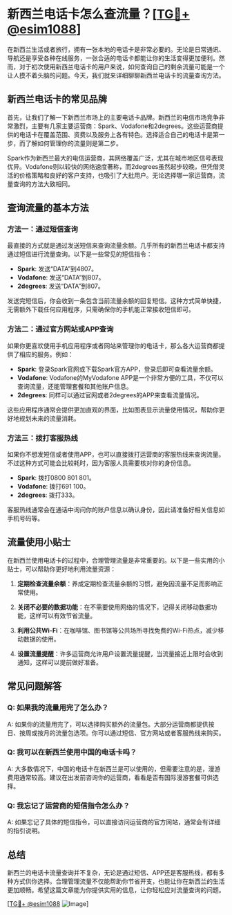 # 新西兰电话卡怎么查流量？[[TG💪+ @esim1088](https://t.me/s/esim1088)]

在新西兰生活或者旅行，拥有一张本地的电话卡是非常必要的。无论是日常通讯、导航还是享受各种在线服务，一张合适的电话卡都能让你的生活变得更加便利。然而，对于初次使用新西兰电话卡的用户来说，如何查询自己的剩余流量可能是一个让人摸不着头脑的问题。今天，我们就来详细聊聊新西兰电话卡的流量查询方法。

## 新西兰电话卡的常见品牌

首先，让我们了解一下新西兰市场上的主要电话卡品牌。新西兰的电信市场竞争非常激烈，主要有几家主要运营商：Spark、Vodafone和2degrees。这些运营商提供的电话卡在覆盖范围、资费以及服务上各有特色。选择适合自己的电话卡是第一步，而了解如何管理你的流量则是第二步。

Spark作为新西兰最大的电信运营商，其网络覆盖广泛，尤其在城市地区信号表现优异。Vodafone则以较快的网络速度著称，而2degrees虽然起步较晚，但凭借灵活的价格策略和良好的客户支持，也吸引了大批用户。无论选择哪一家运营商，流量查询的方法大致相同。

## 查询流量的基本方法

### 方法一：通过短信查询

最直接的方式就是通过发送短信来查询流量余额。几乎所有的新西兰电话卡都支持通过短信进行流量查询。以下是一些常见的短信指令：

- **Spark**: 发送“DATA”到4807。
- **Vodafone**: 发送“DATA”到807。
- **2degrees**: 发送“DATA”到807。

发送完短信后，你会收到一条包含当前流量余额的回复短信。这种方式简单快捷，无需额外下载任何应用程序，只需确保你的手机能正常接收短信即可。

### 方法二：通过官方网站或APP查询

如果你更喜欢使用手机应用程序或者网站来管理你的电话卡，那么各大运营商都提供了相应的服务。例如：

- **Spark**: 登录Spark官网或下载Spark官方APP，登录后即可查看流量余额。
- **Vodafone**: Vodafone的MyVodafone APP是一个非常方便的工具，不仅可以查询流量，还能管理套餐和其他账户信息。
- **2degrees**: 同样可以通过官网或者2degrees的APP来查看流量情况。

这些应用程序通常会提供更加直观的界面，比如图表显示流量使用情况，帮助你更好地规划未来的流量消耗。

### 方法三：拨打客服热线

如果你不想发短信或者使用APP，也可以直接拨打运营商的客服热线来查询流量。不过这种方式可能会比较耗时，因为客服人员需要核对你的身份信息。

- **Spark**: 拨打0800 801 801。
- **Vodafone**: 拨打691 100。
- **2degrees**: 拨打333。

客服热线通常会在通话中询问你的账户信息以确认身份，因此请准备好相关信息如手机号码等。

## 流量使用小贴士

在新西兰使用电话卡的过程中，合理管理流量是非常重要的。以下是一些实用的小贴士，可以帮助你更好地利用流量资源：

1. **定期检查流量余额**：养成定期检查流量余额的习惯，避免因流量不足而影响正常使用。
   
2. **关闭不必要的数据功能**：在不需要使用网络的情况下，记得关闭移动数据功能，这样可以有效节省流量。

3. **利用公共Wi-Fi**：在咖啡馆、图书馆等公共场所寻找免费的Wi-Fi热点，减少移动数据的使用。

4. **设置流量提醒**：许多运营商允许用户设置流量提醒，当流量接近上限时会收到通知，这样可以提前做好准备。

## 常见问题解答

### Q: 如果我的流量用完了怎么办？

A: 如果你的流量用完了，可以选择购买额外的流量包。大部分运营商都提供按日、按周或按月的流量包选项。你可以通过短信、官方网站或者客服热线来购买。

### Q: 我可以在新西兰使用中国的电话卡吗？

A: 大多数情况下，中国的电话卡在新西兰是可以使用的，但需要注意的是，漫游费用通常较高。建议在出发前咨询你的运营商，看看是否有国际漫游套餐可供选择。

### Q: 我忘记了运营商的短信指令怎么办？

A: 如果忘记了具体的短信指令，可以直接访问运营商的官方网站，通常会有详细的指引说明。

## 总结

新西兰的电话卡流量查询并不复杂，无论是通过短信、APP还是客服热线，都有多种方式供你选择。合理管理流量不仅能帮助你节省开支，也能让你在新西兰的生活更加顺畅。希望这篇文章能为你提供实用的信息，让你轻松应对流量查询的问题。

[[TG💪+ @esim1088](https://t.me/s/esim1088) ![Image](https://i.postimg.cc/4NQfJmqS/Snipaste-2025-05-13-00-14-12.png)]